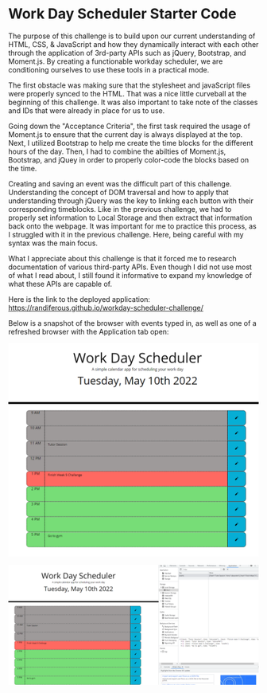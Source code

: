 # Work Day Scheduler Starter Code
The purpose of this challenge is to build upon our current understanding of HTML, CSS, & JavaScript and how they dynamically interact with each other through the application of 3rd-party APIs such as jQuery, Bootstrap, and Moment.js.  By creating a functionable workday scheduler, we are conditioning ourselves to use these tools in a practical mode.

The first obstacle was making sure that the stylesheet and javaScript files were properly synced to the HTML. That was a nice little curveball at the beginning of this challenge. It was also important to take note of the classes and IDs that were already in place for us to use. 

Going down the "Acceptance Criteria", the first task required the usage of Moment.js to ensure that the current day is always displayed at the top. Next, I utilized Bootstrap to help me create the time blocks for the different hours of the day.  Then, I had to combine the abilties of Moment.js, Bootstrap, and jQuey in order to properly color-code the blocks based on the time.

Creating and saving an event was the difficult part of this challenge. Understanding the concept of DOM traversal and how to apply that understanding through jQuery was the key to linking each button with their corresponding timeblocks.  Like in the previous challenge, we had to properly set information to Local Storage and then extract that information back onto the webpage. It was important for me to practice this process, as I struggled with it in the previous challenge. Here, being careful with my syntax was the main focus.

What I appreciate about this challenge is that it forced me to research documentation of various third-party APIs. Even though I did not use most of what I read about, I still found it informative to expand my knowledge of what these APIs are capable of.

Here is the link to the deployed application: https://randiferous.github.io/workday-scheduler-challenge/

Below is a snapshot of the browser with events typed in, as well as one of a refreshed browser with the Application tab open:


![Alt text](/assets/images/scheduler-screenshot.PNG)


![Alt text](/assets/images/scheduler-refresh.PNG)
